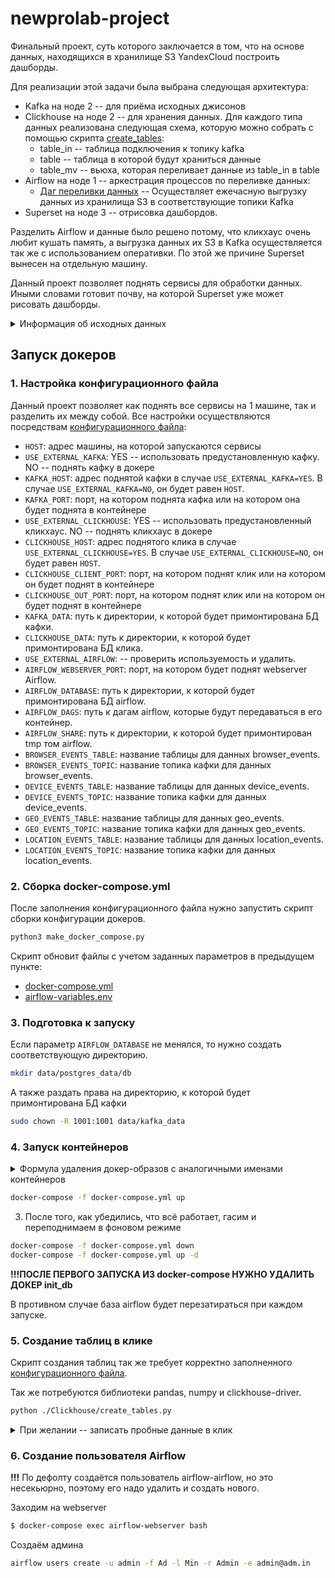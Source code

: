 # newprolab-project

Финальный проект, суть которого заключается в том, что на основе данных, 
находящихся в хранилище S3 YandexCloud построить дашборды.

Для реализации этой задачи была выбрана следующая архитектура:

* Kafka на ноде 2 -- для приёма исходных джисонов
* Clickhouse на ноде 2 -- для хранения данных. Для каждого типа 
  данных реализована следующая схема, которую можно собрать с помощью 
  скрипта [create_tables](./Clickhouse/create_tables.py):
  * table_in -- таблица подключения к топику kafka
  * table -- таблица в которой будут храниться данные
  * table_mv -- вьюха, которая переливает данные из table_in в table
* Airflow на ноде 1 -- аркестрация процессов по переливке данных:
  * [Даг переливки данных](./Airflow/dags/download_sorce_data.py) -- 
  Осуществляет ежечасную выгрузку данных из хранилища S3 в соответствующие 
    топики Kafka
* Superset на ноде 3 -- отрисовка дашбордов.
    
Разделить Airflow и данные было решено потому, что кликхаус очень любит кушать 
память, а выгрузка данных их S3 в Kafka осуществляется так же с использованием 
оперативки. По этой же причине Superset вынесен на отдельную машину.

Данный проект позволяет поднять сервисы для обработки данных. 
Иными словами готовит почву, на которой Superset уже может рисовать дашборды.

<details>
<summary>Информация об исходных данных</summary>
В проекте содержится [маленький срез данных](./data/sample) для ознакомления:

* [browser_events.jsonl](./data/sample/browser_events.jsonl) &mdash; данные с информацией о просмотрах браузера
* [device_events.jsonl](./data/sample/device_events.jsonl) &mdash; данные об устройствах, с которых пользователи пользовались
  сайтом
* [geo_events.jsonl](./data/sample/geo_events.jsonl) &mdash; данные о локации пользователя
* [location_events.jsonl](./data/sample/location_events.jsonl) &mdash; вопреки названию, это данные не о локации
  пользователя, а непосредственно о положении пользователя на сайте и информации о том, откуда пользователь попал на
  страницу
  
### Браузер и идентификаторы события

Здесь приходит timestamp (UTC), тип события, и два уникальных поля `event_id` и `click_id`, которые используются для
склеивания с другими данными. Пример записи:

```json
{
  "event_id": "8cca1c7d-b0cc-4738-be92-c644101e3fff",
  "event_timestamp": "2022-11-28 20:51:05.627882",
  "event_type": "pageview",
  "click_id": "811320f1-3bc2-42b9-a841-5a1e5a812f2d",
  "browser_name": "Chrome",
  "browser_user_agent": "Mozilla/5.0 (Linux; Android 2.3.5) AppleWebKit/531.2 (KHTML, like Gecko) Chrome/32.0.833.0 Safari/531.2",
  "browser_language": "sat_IN"
}
```

### Информация об устройстве

Отсюда можно собрать данные об операционной системе и типе устройства. Склеить их с остальными данными можно по
полю `click_id`. Также в этих данных есть информация о пользователе. Пример записи (судя по операционной системе перед
нами путешественник из прошлого):

```json
{
  "click_id": "811320f1-3bc2-42b9-a841-5a1e5a812f2d",
  "os": "iPad; CPU iPad OS 4_2_1 like Mac OS X",
  "os_name": "iOS",
  "os_timezone": "Europe/Berlin",
  "device_type": "Mobile",
  "device_is_mobile": true,
  "user_custom_id": "aperry@yahoo.com",
  "user_domain_id": "1ab06c9f-0e2e-4f46-9b6c-91a0e9a86a4d"
}
```

### Данные о геопозиции

Вам известно, что тут вам в базовом наборе дали только неточные данные, которые уже все события привязывают к
определённому городу. Склеивать с остальными наборами данных нужно по полю `click_id`. Пример записи:

```json
{
  "click_id": "811320f1-3bc2-42b9-a841-5a1e5a812f2d",
  "geo_latitude": "50.82709",
  "geo_longitude": "6.9747",
  "geo_country": "DE",
  "geo_timezone": "Europe/Berlin",
  "geo_region_name": "Wesseling",
  "ip_address": "206.227.30.186"
}
```

### Информация о нахождении на сайте и откуда пользователь пришёл

В примере, который вам дали, явно фейковые данные, которые не соответствуют настоящему сайту, но поставщик данных
уверяет, что схема данных в реальной системе такая же. Склеивать с остальными данными можно по полю `event_id`. Помимо
непосредственно событий непосредственно посещения сайта, тут также маркетинговые метки. Пример записи:

```json
{
  "event_id": "8cca1c7d-b0cc-4738-be92-c644101e3fff",
  "page_url": "http://www.dummywebsite.com/home",
  "page_url_path": "/home",
  "referer_url": "www.facebook.com",
  "referer_medium": "internal",
  "utm_medium": "organic",
  "utm_source": "facebook",
  "utm_content": "ad_4",
  "utm_campaign": "campaign_2"
}
```
</details>

## Запуск докеров

### 1. Настройка конфигурационного файла

Данный проект позволяет как поднять все сервисы на 1 машине, 
так и разделить их между собой.
Все настройки осуществляются посредствам 
[конфигурационного файла](./env.conf):
* `HOST`: 
  адрес машины, на которой запускаются сервисы
* `USE_EXTERNAL_KAFKA`: 
  YES -- использовать предустановленную кафку. 
  NO -- поднять кафку в докере
* `KAFKA_HOST`: адрес поднятой кафки в случае `USE_EXTERNAL_KAFKA=YES`.
  В случае `USE_EXTERNAL_KAFKA=NO`, он будет равен `HOST`.
* `KAFKA_PORT`: порт, на котором поднята кафка 
  или на котором она будет поднята в контейнере
* `USE_EXTERNAL_CLICKHOUSE`: 
  YES -- использовать предустановленный кликхаус. 
  NO -- поднять кликхаус в докере
* `CLICKHOUSE_HOST`: адрес поднятого клика в случае 
  `USE_EXTERNAL_CLICKHOUSE=YES`.
  В случае `USE_EXTERNAL_CLICKHOUSE=NO`, он будет равен `HOST`.
* `CLICKHOUSE_CLIENT_PORT`: порт, на котором поднят клик 
  или на котором он будет поднят в контейнере
* `CLICKHOUSE_OUT_PORT`: порт, на котором поднят клик 
  или на котором он будет поднят в контейнере
* `KAFKA_DATA`: путь к директории, к которой будет примонтирована БД кафки.
* `CLICKHOUSE_DATA`: путь к директории, к которой будет примонтирована БД клика.
* `USE_EXTERNAL_AIRFLOW`: -- проверить используемость и удалить.
* `AIRFLOW_WEBSERVER_PORT`: порт, на котором будет поднят webserver Airflow.
* `AIRFLOW_DATABASE`: путь к директории, к которой будет примонтирована БД airflow.
* `AIRFLOW_DAGS`: путь к дагам airflow, которые будут передаваться в его контейнер.
* `AIRFLOW_SHARE`: путь к директории, к которой будет примонтирован tmp том airflow.
* `BROWSER_EVENTS_TABLE`: название таблицы для данных browser_events.
* `BROWSER_EVENTS_TOPIC`: название топика кафки для данных browser_events.
* `DEVICE_EVENTS_TABLE`: название таблицы для данных device_events.
* `DEVICE_EVENTS_TOPIC`: название топика кафки для данных device_events.
* `GEO_EVENTS_TABLE`: название таблицы для данных geo_events.
* `GEO_EVENTS_TOPIC`: название топика кафки для данных geo_events.
* `LOCATION_EVENTS_TABLE`: название таблицы для данных location_events.
* `LOCATION_EVENTS_TOPIC`: название топика кафки для данных location_events.

### 2. Сборка docker-compose.yml

После заполнения конфигурационного файла нужно запустить скрипт сборки конфигурации докеров.

```bash
python3 make_docker_compose.py
```

Скрипт обновит файлы с учетом заданных параметров в предыдущем пункте:
* [docker-compose.yml](./docker-compose.yml)
* [airflow-variables.env](./Airflow/airflow-variables.env)


### 3. Подготовка к запуску

Если параметр `AIRFLOW_DATABASE` не менялся, то нужно создать соответствующую директорию.

```bash
mkdir data/postgres_data/db
```

А также раздать права на директорию, к которой будет примонтирована БД кафки

```bash
sudo chown -R 1001:1001 data/kafka_data
```

### 4. Запуск контейнеров

<details>
<summary>Формула удаления докер-образов с аналогичными именами контейнеров</summary>

Перед запуском убедитесь, что вы удаляете именно нужные контейнеры

```bash
docker container remove airflow-scheduler
docker container remove airflow-webserver
docker container remove airflow-initdb
docker container remove clickhouse-server
docker container remove postgres
docker container remove kafka
docker volume rm newprolab-project_kafka_data
docker volume rm newprolab-project_clickhouse_db
docker volume rm newprolab-project_airflow_postgres_db
docker volume rm newprolab-project_airflow_dags
```
</details>

```bash
docker-compose -f docker-compose.yml up
```

3. После того, как убедились, что всё работает, гасим и переподнимаем в фоновом режиме

```bash
docker-compose -f docker-compose.yml down
docker-compose -f docker-compose.yml up -d
```

**!!!ПОСЛЕ ПЕРВОГО ЗАПУСКА ИЗ docker-compose НУЖНО УДАЛИТЬ ДОКЕР init_db**

В противном случае база airflow будет перезатираться при каждом запуске.

### 5. Создание таблиц в клике

Скрипт создания таблиц так же требует корректно заполненного [конфигурационного файла](./env.conf).

Так же потребуются библиотеки pandas, numpy и clickhouse-driver.

```bash
python ./Clickhouse/create_tables.py
```

<details>
<summary>При желании -- записать пробные данные в клик</summary>

```bash
cat ./data/sample/browser_events.jsonl | clickhouse-client --port 19000 --multiline --query="INSERT into browser_events format JSONEachRow"
cat ./data/sample/device_events.jsonl | clickhouse-client --port 19000 --multiline --query="INSERT into device_events format JSONEachRow"
cat ./data/sample/geo_events.jsonl | clickhouse-client --port 19000 --multiline --query="INSERT into geo_events format JSONEachRow"
cat ./data/sample/location_events.jsonl | clickhouse-client --port 19000 --multiline --query="INSERT into location_events format JSONEachRow"
```
</details>


### 6. Создание пользователя Airflow

**!!!** По дефолту создаётся пользователь airflow-airflow, но это несекьюрно, поэтому его надо удалить и создать нового.

Заходим на webserver
```bash
$ docker-compose exec airflow-webserver bash
```
Создаём админа
```bash
airflow users create -u admin -f Ad -l Min -r Admin -e admin@adm.in
```
